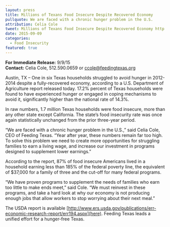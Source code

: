 ```yaml
---
layout: press
title: Millions of Texans Food Insecure Despite Recovered Economy
pullquote: We are faced with a chronic hunger problem in the U.S.
attribution: Celia Cole
tweet: Millions of Texans Food Insecure Despite Recovered Economy http://eepurl.com/byGa-f
date: 2015-09-09
categories:
  - Food Insecurity
featured: true
---  
```

**For Immediate Release:** 9/9/15    
**Contact:** Celia Cole, 512.590.0659 or ccole@feedingtexas.org

Austin, TX – One in six Texas households struggled to avoid hunger in 2012-2014 despite a fully-recovered economy, according to a U.S. Department of Agriculture report released today. 17.2% percent of Texas households were found to have experienced hunger or engaged in coping mechanisms to avoid it, significantly higher than the national rate of 14.3%.

In raw numbers, 1.7 million Texas households were food insecure, more than any other state except California. The state’s food insecurity rate was once again statistically unchanged from the prior three-year period.

“We are faced with a chronic hunger problem in the U.S.,” said Celia Cole, CEO of Feeding Texas. “Year after year, these numbers remain far too high. To solve this problem we need to create more opportunities for struggling families to earn a living wage, and increase our investment in programs designed to supplement lower earnings.”

According to the report, 87% of food insecure Americans lived in a household earning less than 185% of the federal poverty line, the equivalent of $37,000 for a family of three and the cut-off for many federal programs.

“We have proven programs to supplement the needs of families who earn too little to make ends meet,” said Cole. “We must reinvest in these programs, and take a hard look at why our economy is not producing enough jobs that allow workers to stop worrying about their next meal.”

The USDA report is available [http://www.ers.usda.gov/publications/err-economic-research-report/err194.aspx](here). Feeding Texas leads a unified effort for a hunger-free Texas. 
 
##
